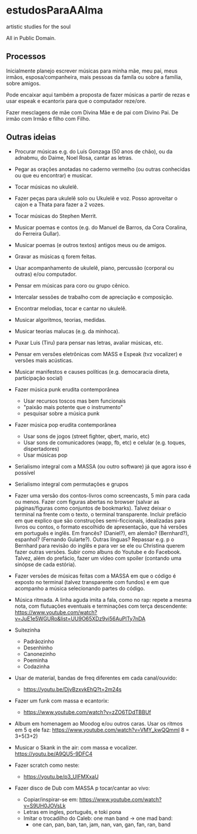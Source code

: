 # estudosParaAAlma
artistic studies for the soul

All in Public Domain.

## Processos
Inicialmente planejo escrever músicas
para minha mãe, meu pai, meus irmãos, esposa/companheira,
mais pessoas da famíla ou sobre a família,
sobre amigos.

Pode encaixar aqui também a proposta
de fazer músicas a partir de rezas e
usar espeak e ecantorix para que o
computador reze/ore.

Fazer mesclagens de mãe com Divina Mãe
e de pai com Divino Pai.
De irmão com Irmão
e filho com Filho.

## Outras ideias
* Procurar músicas e.g. do Luís Gonzaga (50 anos de chão),
ou da adnabmu, do Daime, Noel Rosa,
cantar as letras.
* Pegar as orações anotadas no caderno vermelho (ou outras conhecidas ou que eu encontrar)
e musicar.
* Tocar músicas no ukulelê.
* Fazer peças para ukulelê solo ou Ukulelê e voz.
Posso aproveitar o cajon e a Thata para fazer a 2 vozes.
* Tocar músicas do Stephen Merrit.
* Musicar poemas e contos (e.g. do Manuel de Barros,
da Cora Coralina, do Ferreira Gullar).
* Musicar poemas (e outros textos) antigos meus ou de amigos.
* Gravar as músicas q forem feitas.
* Usar acompanhamento de ukulelê, piano, percussão (corporal ou outras)
e/ou computador.
* Pensar em músicas para coro ou grupo cênico.
* Intercalar sessões de trabalho com de apreciação e composição.
* Encontrar melodias, tocar e cantar no ukulelê.
* Musicar algoritmos, teorias, medidas.
* Musicar teorias malucas (e.g. da minhoca).
* Puxar Luis (Tiru) para pensar nas letras, avaliar músicas, etc.
* Pensar em versões eletrônicas com MASS e Espeak (tvz vocalizer)
e versões mais acústicas.
* Musicar manifestos e causes políticas (e.g. democaracia direta, participação social)
* Fazer música punk erudita contemporânea
  - Usar recursos toscos mas bem funcionais
  - "paixão mais potente que o instrumento"
  - pesquisar sobre a música punk
* Fazer música pop erudita contemporânea
  - Usar sons de jogos (street fighter, qbert, mario, etc)
  - Usar sons de comunicadores (wapp, fb, etc) e celular (e.g. toques, dispertadores)
  - Usar músicas pop
* Serialismo integral com a MASSA (ou outro software) já que agora isso é possível
* Serialismo integral com permutações e grupos
* Fazer uma versão dos contos-livros como screencasts, 5 min para cada ou menos.
Fazer com figuras abertas no browser (salvar as páginas/figuras como conjuntos de bookmarks).
Talvez deixar o terminal na frente com o texto, o terminal transparente.
Incluir prefácio em que explico que são construções semi-ficcionais,
idealizadas para livros ou contos, o formato escolhido de apresentação,
que há versões em português e inglês.
Em francês? (Daniel?), em alemão? (Bernhard?),
espanhol? (Fernando Gularte?).
Outras línguas?
Repassar e.g. p o Bernhard para revisão do inglês e para ver
se ele ou Christina querem fazer outras versões.
Subir como albuns do Youtube e do Facebook.
Talvez, além do prefácio, fazer um vídeo com spoiler (contando uma sinópse de cada estória).

* Fazer versões de músicas feitas com a MASSA em que o código é
exposto no terminal (talvez transparente com fundos) e em que acompanho
a música selecionando partes do código.

* Música ritmada. A linha aguda imita a fala, como no rap:
repete a mesma nota, com flutuações eventuais e terminações
com terça descendente:
	https://www.youtube.com/watch?v=JuE1e5WGURo&list=UU9O65XDz9vi56AuPlTy7nDA

* Suitezinha
  - Padrãozinho
  - Desenhinho
  - Canonezinho
  - Poeminha
  - Codazinha

* Usar de material, bandas de freq diferentes em cada canal/ouvido:
  - https://youtu.be/DjvBzxvkEhQ?t=2m24s

* Fazer um funk com massa e ecantorix:
  - https://www.youtube.com/watch?v=zZO6TDdTBBUf

* Album em homenagem ao Moodog e/ou outros caras.
Usar os ritmos em 5 q ele faz:
https://www.youtube.com/watch?v=VMY_kwQQmmI
8 = 3+5(3+2)

* Musicar o Skank in the air: com massa e vocalizer.
https://youtu.be/A9QU5-9DFC4

* Fazer scratch como neste:
  - https://youtu.be/p3_UlFMXxaU

* Fazer disco de Dub com MASSA p tocar/cantar ao vivo:
  - Copiar/inspirar-se em: https://www.youtube.com/watch?v=S9UH0JOVsLk
  - Letras em ingles, português, e toki pona
  - Imitar o trocadilho do Caleb: one man band -> one mad band:
    * one can, pan, ban, tan, jam, nan, van, gan, fan, ran, band


